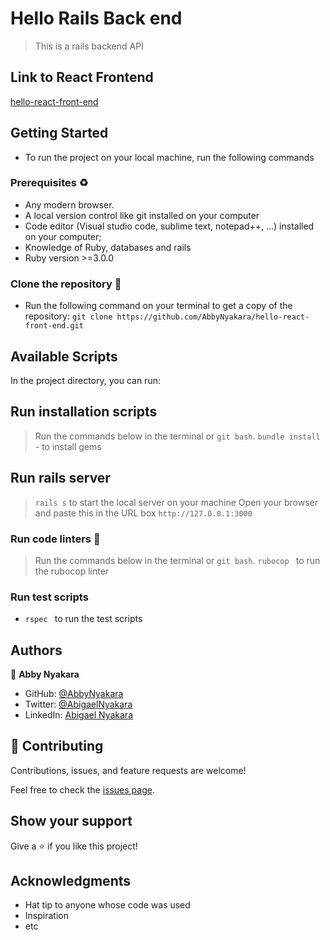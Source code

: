 # Hello Rails Back end
> This is a rails backend API 

## Link to React Frontend
[hello-react-front-end](https://github.com/AbbyNyakara/hello-react-front-end.git)

## Getting Started
- To run the project on your local machine, run the following commands

### Prerequisites ♻️
- Any modern browser.
- A local version control like git installed on your computer
- Code editor (Visual studio code, sublime text, notepad++, ...) installed on your computer;
- Knowledge of Ruby, databases and rails
- Ruby version >=3.0.0

### Clone the repository 🎰
-  Run the following command on your terminal to get a copy of the repository:
  `git clone https://github.com/AbbyNyakara/hello-react-front-end.git`

## Available Scripts

In the project directory, you can run:

## Run installation scripts
> Run the commands below in the terminal or `git bash`.
> `bundle install` - to install gems

## Run rails server 
> `rails s` to start the local server on your machine 
> Open your browser and paste this in the URL box `http://127.0.0.1:3000`


### Run code linters 🧪
> Run the commands below in the terminal or `git bash`.
> `rubocop `  to run the rubocop linter

### Run test scripts
- `rspec `  to run the test scripts

## Authors

👤 **Abby Nyakara**

- GitHub: [@AbbyNyakara](https://github.com/AbbyNyakara)
- Twitter: [@AbigaelNyakara](https://twitter.com/AbbyNyakara)
- LinkedIn: [Abigael Nyakara](https://linkedin.com/in/AbbyNyakara)

## 🤝 Contributing

Contributions, issues, and feature requests are welcome!

Feel free to check the [issues page](../../issues/).

## Show your support

Give a ⭐️ if you like this project!

## Acknowledgments

- Hat tip to anyone whose code was used
- Inspiration
- etc

